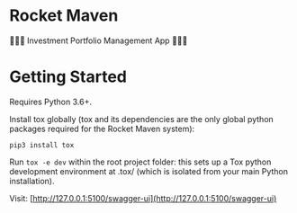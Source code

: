 # Rocket Maven
🚀🚀🚀 Investment Portfolio Management App 🚀🚀🚀

# Getting Started

Requires Python 3.6+. 

Install tox globally (tox and its dependencies are the only global python packages required for the Rocket Maven system):

`pip3 install tox`

Run `tox -e dev` within the root project folder: this sets up a Tox python development environment at .tox/ (which is isolated from your main Python installation).

Visit: [http://127.0.0.1:5100/swagger-ui](http://127.0.0.1:5100/swagger-ui)



